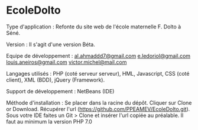 # EcoleDolto

Type d'application :
    Refonte du site web de l'école maternelle F. Dolto à Séné.

Version :
    Il s'agit d'une version Béta.

Equipe de développement :
    al.ahmaddd7@gmail.com
    e.ledoriol@gmail.com
    louis.aneiros@gmail.com
    victor.michel@mail.com 

Langages utilisés :
    PHP (coté serveur serveur),
    HML, Javascript, CSS (coté client),
    XML (BDD),
    jQuery (Framework).

Support de développement :
    NetBeans (IDE)
    
Méthode d'installation :
    Se placer dans la racine du dépôt.
    Cliquer sur Clone or Download.
    Récupérer l'url (https://github.com/PPEAMEV/EcoleDolto.git).
    Sous votre IDE faites un Git > Clone et insérer l'url copiée au préalable.
    Il faut au minimum la version PHP 7.0
